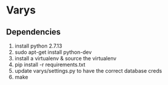 # Varys

## Dependencies
1. install python 2.7.13
2. sudo apt-get install python-dev
3. install a virtualenv & source the virtualenv
4. pip install -r requirements.txt
5. update varys/settings.py to have the correct database creds
6. make
